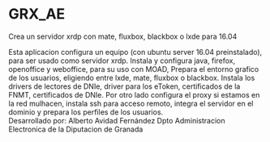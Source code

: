 # GRX_AE
Crea un servidor xrdp con mate, fluxbox, blackbox o lxde para 16.04

Esta aplicacion configura un equipo (con ubuntu server 16.04 preinstalado), para ser usado como servidor xrdp.
Instala y configura java, firefox, openoffice y weboffice, para su uso con MOAD,
Prepara el entorno grafico de los usuarios, eligiendo entre lxde, mate, fluxbox o blackbox.
Instala los drivers de lectores de DNIe, driver para los eToken, certificados de la FNMT, certificados de DNIe.
Por otro lado configura el proxy si estamos en la red mulhacen, instala ssh para acceso remoto, 
integra el servidor en el dominio y prepara los perfiles de los usuarios.   
Desarrollado  por:
                   Alberto Avidad Fernández 
Dpto Administracion Electronica de la Diputacion de Granada
